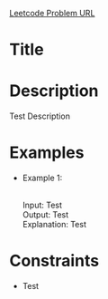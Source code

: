[Leetcode Problem URL][Problem-url]

# Title

# Description

Test Description

# Examples

- Example 1:

  <br/> Input: Test <br/>
  Output: Test
  <br/> Explanation: Test

# Constraints

- Test

[Problem-url]: url
